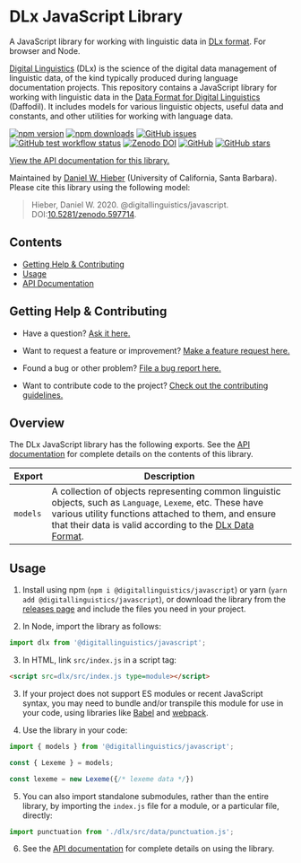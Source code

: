 # DLx JavaScript Library

A JavaScript library for working with linguistic data in [DLx format][Daffodil]. For browser and Node.

[Digital Linguistics][website] (DLx) is the science of the digital data management of linguistic data, of the kind typically produced during language documentation projects. This repository contains a JavaScript library for working with linguistic data in the [Data Format for Digital Linguistics][Daffodil] (Daffodil). It includes models for various linguistic objects, useful data and constants, and other utilities for working with language data.

[![npm version](https://img.shields.io/npm/v/@digitallinguistics/javascript.svg)][npm]
[![npm downloads](https://img.shields.io/npm/dt/@digitallinguistics/javascript.svg)][npm]
[![GitHub issues](https://img.shields.io/github/issues/digitallinguistics/javascript.svg)][issues]
[![GitHub test workflow status](https://github.com/digitallinguistics/javascript/workflows/tests/badge.svg)][tests]
[![Zenodo DOI](https://zenodo.org/badge/180070191.svg)][Zenodo]
[![GitHub](https://img.shields.io/github/license/digitallinguistics/javascript.svg)][license]
[![GitHub stars](https://img.shields.io/github/stars/digitallinguistics/javascript.svg?style=social)][GitHub]

[View the API documentation for this library.][docs]

Maintained by [Daniel W. Hieber][personal] (University of California, Santa Barbara). Please cite this library using the following model:

> Hieber, Daniel W. 2020. @digitallinguistics/javascript. DOI:[10.5281/zenodo.597714][Zenodo].

## Contents

* [Getting Help & Contributing](#getting-help--contributing)
* [Usage](#usage)
* [API Documentation][docs]

## Getting Help & Contributing

* Have a question? [Ask it here.][question]

* Want to request a feature or improvement? [Make a feature request here.][feature]

* Found a bug or other problem? [File a bug report here.][report-issue]

* Want to contribute code to the project? [Check out the contributing guidelines.][contributing]

## Overview

The DLx JavaScript library has the following exports. See the [API documentation][docs] for complete details on the contents of this library.

Export   | Description
-------- | -----------
`models` | A collection of objects representing common linguistic objects, such as `Language`, `Lexeme`, etc. These have various utility functions attached to them, and ensure that their data is valid according to the [DLx Data Format][Daffodil].

## Usage

1. Install using npm (`npm i @digitallinguistics/javascript`) or yarn (`yarn add @digitallinguistics/javascript`), or download the library from the [releases page][releases] and include the files you need in your project.

2. In Node, import the library as follows:

  ```js
  import dlx from '@digitallinguistics/javascript';
  ```

3. In HTML, link `src/index.js` in a script tag:

  ```html
  <script src=dlx/src/index.js type=module></script>
  ```

3. If your project does not support ES modules or recent JavaScript syntax, you may need to bundle and/or transpile this module for use in your code, using libraries like [Babel][Babel] and [webpack][webpack].

4. Use the library in your code:

  ```js
  import { models } from '@digitallinguistics/javascript';

  const { Lexeme } = models;

  const lexeme = new Lexeme({/* lexeme data */})
  ```

5. You can also import standalone submodules, rather than the entire library, by importing the `index.js` file for a module, or a particular file, directly:

  ```js
  import punctuation from './dlx/src/data/punctuation.js';
  ```

6. See the [API documentation][docs] for complete details on using the library.

[Babel]:        https://babeljs.io/
[contributing]: https://github.com/digitallinguistics/javascript/blob/master/.github/CONTRIBUTING.md
[Daffodil]:     https://format.digitallinguistics.io
[docs]:         https://developer.digitallinguistics.io/javascript
[feature]:      https://github.com/digitallinguistics/javascript/issues/new?assignees=&labels=feature&template=feature-request.md&title=
[GitHub]:       https://github.com/digitallinguistics/javascript
[issues]:       https://github.com/digitallinguistics/javascript/issues
[license]:      https://github.com/digitallinguistics/javascript/blob/master/LICENSE.md
[npm]:          https://www.npmjs.com/package/@digitallinguistics/javascript
[report-issue]: https://github.com/digitallinguistics/javascript/issues/new?assignees=&labels=bug&template=bug-report.md&title=
[personal]:     https://danielhieber.com
[question]:     https://github.com/digitallinguistics/javascript/issues/new?assignees=&labels=question&template=question.md&title=
[releases]:     https://github.com/digitallinguistics/javascript/releases
[tests]:        https://github.com/digitallinguistics/javascript/actions
[webpack]:      https://webpack.js.org/
[website]:      https://digitallinguistics.io
[Zenodo]:       https://zenodo.org/badge/latestdoi/180070191
